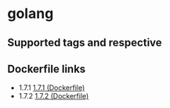 # golang

## Supported tags and respective
## Dockerfile links

* 1.7.1 [1.7.1 (Dockerfile)](https://github.com/ieee0824/golang/blob/1.7.1/Dockerfile)
* 1.7.2 [1.7.2 (Dockerfile)](https://github.com/ieee0824/golang/blob/1.7.2/Dockerfile)
